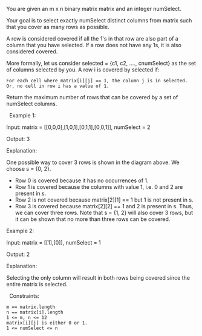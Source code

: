 You are given an m x n binary matrix matrix and an integer numSelect.

Your goal is to select exactly numSelect distinct columns from matrix such that you cover as many rows as possible.

A row is considered covered if all the 1's in that row are also part of a column that you have selected. If a row does not have any 1s, it is also considered covered.

More formally, let us consider selected = {c1, c2, ...., cnumSelect} as the set of columns selected by you. A row i is covered by selected if:


	For each cell where matrix[i][j] == 1, the column j is in selected.
	Or, no cell in row i has a value of 1.


Return the maximum number of rows that can be covered by a set of numSelect columns.

 
Example 1:




Input: matrix = [[0,0,0],[1,0,1],[0,1,1],[0,0,1]], numSelect = 2

Output: 3

Explanation:

One possible way to cover 3 rows is shown in the diagram above.
We choose s = {0, 2}.
- Row 0 is covered because it has no occurrences of 1.
- Row 1 is covered because the columns with value 1, i.e. 0 and 2 are present in s.
- Row 2 is not covered because matrix[2][1] == 1 but 1 is not present in s.
- Row 3 is covered because matrix[2][2] == 1 and 2 is present in s.
Thus, we can cover three rows.
Note that s = {1, 2} will also cover 3 rows, but it can be shown that no more than three rows can be covered.


Example 2:




Input: matrix = [[1],[0]], numSelect = 1

Output: 2

Explanation:

Selecting the only column will result in both rows being covered since the entire matrix is selected.


 
Constraints:


	m == matrix.length
	n == matrix[i].length
	1 <= m, n <= 12
	matrix[i][j] is either 0 or 1.
	1 <= numSelect <= n

